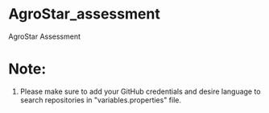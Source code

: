 # AgroStar_assessment
AgroStar Assessment

# Note:
1. Please make sure to add your GitHub credentials and desire language to search repositories in "variables.properties" file.
